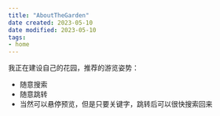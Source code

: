 ```yaml
---
title: "AboutTheGarden"
date created: 2023-05-10
date modified: 2023-05-10
tags:
- home
---
```


我正在建设自己的花园，推荐的游览姿势：

- 随意搜索
- 随意跳转
- 当然可以悬停预览，但是只要关键字，跳转后可以很快搜索回来
